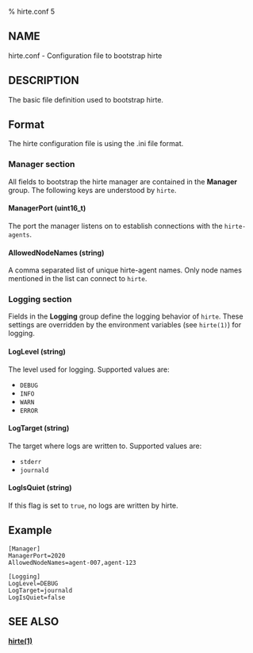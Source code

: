 % hirte.conf 5

## NAME

hirte.conf - Configuration file to bootstrap hirte

## DESCRIPTION

The basic file definition used to bootstrap hirte.

## Format

The hirte configuration file is using the .ini file format.

### Manager section

All fields to bootstrap the hirte manager are contained in the **Manager** group. The following keys are understood by `hirte`.

#### **ManagerPort** (uint16_t)

The port the manager listens on to establish connections with the `hirte-agents`.

#### **AllowedNodeNames** (string)

A comma separated list of unique hirte-agent names. Only node names mentioned in the list can connect to `hirte`.

### Logging section

Fields in the **Logging** group define the logging behavior of `hirte`. These settings are overridden by the environment variables (see `hirte(1)`) for logging.

#### **LogLevel** (string)

The level used for logging. Supported values are:

- `DEBUG`
- `INFO`
- `WARN`
- `ERROR`

#### **LogTarget** (string)

The target where logs are written to. Supported values are:

- `stderr`
- `journald`

#### **LogIsQuiet** (string)

If this flag is set to `true`, no logs are written by hirte.

## Example

```
[Manager]
ManagerPort=2020
AllowedNodeNames=agent-007,agent-123

[Logging]
LogLevel=DEBUG
LogTarget=journald
LogIsQuiet=false
```

## SEE ALSO

**[hirte(1)](https://github.com/containers/hirte/blob/main/doc/man/hirte.1.md)**
